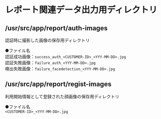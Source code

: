 # レポート関連データ出力用ディレクトリ

## /usr/src/app/report/auth-images  
認証時に撮影した画像の保存用ディレクトリ  
  
●ファイル名  
認証成功画像：`success_auth_<CUSTOMER-ID>_<YYY-MM-DD>.jpg`  
認証失敗画像：`failure_auth_<YYY-MM-DD>.jpg`  
検出失敗画像：`failure_facedetection_<YYY-MM-DD>.jpg`  

## /usr/src/app/report/regist-images  
利用開始情報として登録された顔画像の保存用ディレクトリ  
  
●ファイル名  
`<CUSTOMER-ID>_<YYY-MM-DD>.jpg`    
